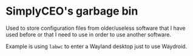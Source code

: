 SimplyCEO's garbage bin
=======================

Used to store configuration files from older/useless software
that I have used before or that I need to use in order to use another software.

Example is using `labwc` to enter a Wayland desktop just to use Waydroid.
